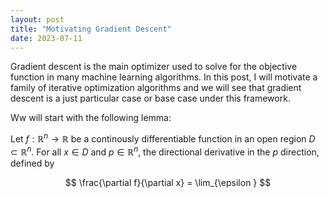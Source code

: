 ```yaml
---
layout: post
title: "Motivating Gradient Descent"
date: 2023-07-11
---
```


Gradient descent is the main optimizer used to solve for the objective function in many machine learning algorithms. In this post,
I will motivate a family of iterative optimization algorithms and we will see that gradient descent is a just particular case or base case under this framework.

Ww will start with the following lemma:

Let $f: \mathbb{R}^{n} \rightarrow \mathbb{R}$ be a continously differentiable function in an open region $D \subset \mathbb{R}^{n}$. For all $x \in D$ and $p \in \mathbb{R}^{n}$,
the directional derivative in the $p$ direction, defined by 

$$
\frac{\partial f}{\partial x} = \lim_{\epsilon }
$$

